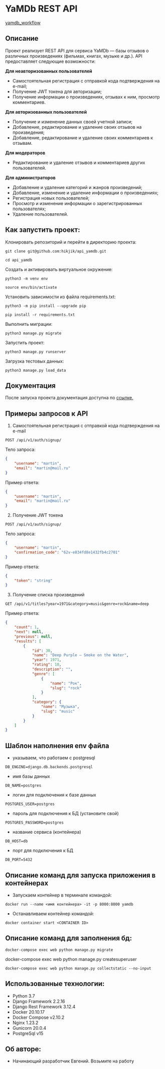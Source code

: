 # YaMDb REST API

[yamdb_workflow](https://github.com/SurfimChilim/yamdb_final/actions/workflows/yamdb_workflow.yml)

## Описание

Проект реализует REST API для сервиса YaMDb — базы отзывов о различных произведениях (фильмах, книгах, музыке и др.). API предоставляет следующие возможности:

**Для неавторизованных пользователей**

- Самостоятельная регистрация с отправкой кода подтверждения на e-mail;
- Получение JWT токена для авторизации;
- Получение информации о произведениях, отзывах к ним, просмотр комментариев.

**Для авторизованных пользователей**

- Получение и изменение данных своей учетной записи;
- Добавление, редактирование и удаление своих отзывов на произведения;
- Добавление, редактирование и удаление своих комментариев к отзывам.

**Для модераторов**

- Редактирование и удаление отзывов и комментариев других пользователей.

**Для администраторов**

- Добавление и удаление категорий и жанров произведений;
- Добавление, изменение и удаление информации о произведениях;
- Регистрация новых пользователей;
- Просмотр и изменение информации о зарегистрированных пользователях;
- Удаление пользователей.

## Как запустить проект:

Клонировать репозиторий и перейти в директорию проекта:

```
git clone git@github.com:hikjik/api_yamdb.git
```

```
cd api_yamdb
```

Создать и активировать виртуальное окружение:

```
python3 -m venv env
```

```
source env/bin/activate
```

Установить зависимости из файла requirements.txt:

```
python3 -m pip install --upgrade pip
```

```
pip install -r requirements.txt
```

Выполнить миграции:

```
python3 manage.py migrate
```

Запустить проект:

```
python3 manage.py runserver
```

Загрузка тестовых данных:

```
python3 manage.py load_data
```

## Документация

После запуска проекта документация доступна по [ссылке.](http://127.0.0.1:8000/redoc)

## Примеры запросов к API

1. Самостоятельная регистрация с отправкой кода подтверждения на e-mail

```
POST /api/v1/auth/signup/
```

Тело запроса:

```json
{
    "username": "martin",
    "email": "martin@mail.ru"
}
```

Пример ответа:

```json
{
    "username": "martin",
    "email": "martin@mail.ru"
}
```

2. Получение JWT токена

```
POST /api/v1/auth/signup/
```

Тело запроса:

```json
{
    "username": "martin",
    "confirmation_code": "62v-e034fd8e1432fb4c2701"
}
```

Пример ответа:

```json
{
    "token": "string"
}
```

3. Получение списка произведений

```
GET /api/v1/titles?year=1971&category=music&genre=rock&name=deep
```

Пример ответа:

```json
{
    "count": 1,
    "next": null,
    "previous": null,
    "results": [
        {
            "id": 30,
            "name": "Deep Purple — Smoke on the Water",
            "year": 1971,
            "rating": 10,
            "description": "",
            "genre": [
                {
                    "name": "Рок",
                    "slug": "rock"
                }
            ],
            "category": {
                "name": "Музыка",
                "slug": "music"
            }
        }
    ]
}
```
## Шаблон наполнения env файла
- указываем, что работаем с postgresql
```
DB_ENGINE=django.db.backends.postgresql 
```
- имя базы данных
```
DB_NAME=postgres 
```
- логин для подключения к базе данных
```
POSTGRES_USER=postgres 
```
- пароль для подключения к БД (установите свой)
```
POSTGRES_PASSWORD=postgres
```
- название сервиса (контейнера)
```
DB_HOST=db
```
- порт для подключения к БД
```
DB_PORT=5432
```
## Описание команд для запуска приложения в контейнерах
- Запускаем контейнер в терминале командой:
```
docker run --name <имя контейнера> -it -p 8000:8000 yamdb
```
- Останавливаем контейнер командой:
```
docker container start <CONTAINER ID>
```
## Описание команд для заполнения бд:
```
docker-compose exec web python manage.py migrate
```
docker-compose exec web python manage.py createsuperuser
```
docker-compose exec web python manage.py collectstatic --no-input
```
## Использованные технологии:
- Python 3.7
- Django Framework 2.2.16
- Django Rest Framework 3.12.4
- Docker 20.10.17
- Docker Compose v2.10.2
- Nginx 1.23.2
- Gunicorn 20.0.4
- PostgreSql v15
## Об авторе:
- Начинающий разработчик Евгений. Возьмите на работу